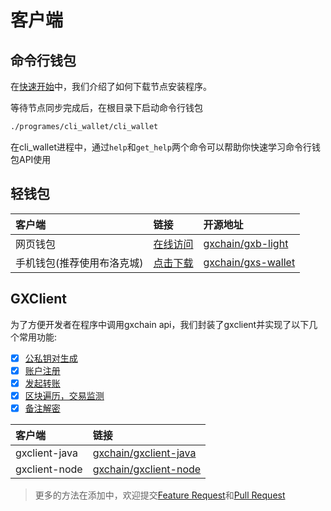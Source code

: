 # 客户端

## 命令行钱包

在[快速开始](/zh/guide/#节点安装)中，我们介绍了如何下载节点安装程序。

等待节点同步完成后，在根目录下启动命令行钱包

``` bash
./programes/cli_wallet/cli_wallet
```

在cli_wallet进程中，通过`help`和`get_help`两个命令可以帮助你快速学习命令行钱包API使用

## 轻钱包
| 客户端 | 链接 | 开源地址 |
| :-- | :-- | :-- |
| 网页钱包 | [在线访问](https://wallet.gxb.io) | [gxchain/gxb-light](https://github.com/gxchain/gxb-light) |
| 手机钱包(推荐使用布洛克城) | [点击下载](https://blockcity.gxb.io/download) | [gxchain/gxs-wallet](https://github.com/gxchain/gxs-wallet) |


## GXClient

为了方便开发者在程序中调用gxchain api，我们封装了gxclient并实现了以下几个常用功能:

- [x] [公私钥对生成](https://github.com/gxchain/gxclient-node#2-keypair-generation)
- [x] [账户注册](https://github.com/gxchain/gxclient-node#3-account-register)
- [x] [发起转账](https://github.com/gxchain/gxclient-node#4-transfer)
- [x] [区块遍历，交易监测](https://github.com/gxchain/gxclient-node#1-transaction-detect)
- [x] [备注解密](https://github.com/gxchain/gxclient-node#1-transaction-detect)

| 客户端 | 链接 |
| :-- | :-- |
| gxclient-java | [gxchain/gxclient-java](https://github.com/gxchain/gxclient-java) |
| gxclient-node | [gxchain/gxclient-node](https://github.com/gxchain/gxclient-node) |

> 更多的方法在添加中，欢迎提交[Feature Request](https://github.com/gxchain/gxclient-node/issues/new?template=feature_request.md)和[Pull Request](https://github.com/gxchain/gxclient-node)
